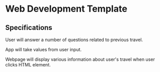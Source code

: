 # Web Development Template


## Specifications

User will answer a number of questions related to previous travel.

App will take values from user input.

Webpage will display various information about user's travel when user clicks HTML element. 
